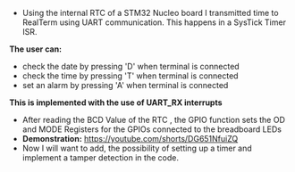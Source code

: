 - Using the internal RTC of a STM32 Nucleo board I transmitted time to RealTerm using UART communication. This happens in a SysTick Timer ISR.
 
**The user can:**
- check the date by pressing 'D' when terminal is connected 
- check the time by pressing 'T' when terminal is connected 
- set an alarm by pressing 'A' when terminal is connected

**This is implemented with the use of UART_RX interrupts**

- After reading the BCD Value of the RTC , the GPIO function sets the OD and MODE Registers for the GPIOs connected to the breadboard LEDs
- **Demonstration:** https://youtube.com/shorts/DG651NfuiZQ
- Now I will want to add, the possibility of setting up a timer and implement a tamper detection in the code.
